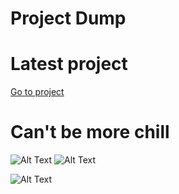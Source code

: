 # Project Dump
# Latest project 
[Go to project](https://github.com/McYum/Project_Dump/tree/main/Java/Plain/HelloWebApp)
# Can't be more chill

![Alt Text](https://gyazo.com/960ec22eec653d65fff90fc08885fd88.gif)
![Alt Text](https://gyazo.com/468c35f1387df054780971e53d554a68.gif)

![Alt Text](https://github.com/McYum/Project_Dump/blob/main/thisgoeshard.gif)
